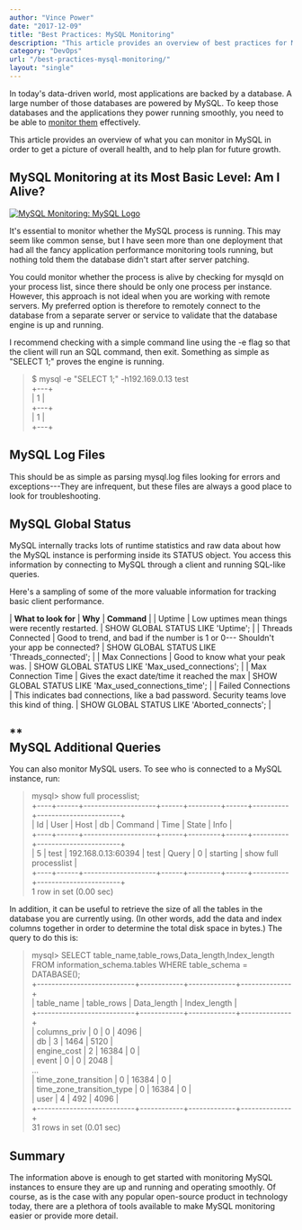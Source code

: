 ```yaml
---
author: "Vince Power"
date: "2017-12-09"
title: "Best Practices: MySQL Monitoring"
description: "This article provides an overview of best practices for MySQL monitoring to get a picture of overall health, and to help plan for future growth."
category: "DevOps"
url: "/best-practices-mysql-monitoring/"
layout: "single"
---
```



In today's data-driven world, most applications are backed by a database. A large number of those databases are powered by MySQL. To keep those databases and the applications they power running smoothly, you need to be able to [monitor them](https://www.metricly.com/product) effectively.

This article provides an overview of what you can monitor in MySQL in order to get a picture of overall health, and to help plan for future growth.

MySQL Monitoring at its Most Basic Level: Am I Alive?
-----------------------------------------------------

[![MySQL Monitoring: MySQL Logo](https://www.metricly.com/wp-content/uploads/2017/07/MySQLlogo.png)](https://www.metricly.com/wp-content/uploads/2017/07/MySQLlogo.png)

It's essential to monitor whether the MySQL process is running. This may seem like common sense, but I have seen more than one deployment that had all the fancy application performance monitoring tools running, but nothing told them the database didn't start after server patching.

You could monitor whether the process is alive by checking for mysqld on your process list, since there should be only one process per instance. However, this approach is not ideal when you are working with remote servers. My preferred option is therefore to remotely connect to the database from a separate server or service to validate that the database engine is up and running.

I recommend checking with a simple command line using the -e flag so that the client will run an SQL command, then exit. Something as simple as "SELECT 1;" proves the engine is running.

> $ mysql -e "SELECT 1;" -h192.169.0.13 test\
> +---+\
> | 1 |\
> +---+\
> | 1 |\
> +---+

MySQL Log Files
---------------

This should be as simple as parsing mysql.log files looking for errors and exceptions---They are infrequent, but these files are always a good place to look for troubleshooting.

MySQL Global Status
-------------------

MySQL internally tracks lots of runtime statistics and raw data about how the MySQL instance is performing inside its STATUS object. You access this information by connecting to MySQL through a client and running SQL-like queries.

Here's a sampling of some of the more valuable information for tracking basic client performance.

| **What to look for** | **Why** | **Command** |
| Uptime | Low uptimes mean things were recently restarted. | SHOW GLOBAL STATUS LIKE 'Uptime'; |
| Threads Connected | Good to trend, and bad if the number is 1 or 0--- Shouldn't your app be connected? | SHOW GLOBAL STATUS LIKE 'Threads_connected'; |
| Max Connections | Good to know what your peak was. | SHOW GLOBAL STATUS LIKE 'Max_used_connections'; |
| Max Connection Time | Gives the exact date/time it reached the max | SHOW GLOBAL STATUS LIKE 'Max_used_connections_time'; |
| Failed Connections | This indicates bad connections, like a bad password. Security teams love this kind of thing. | SHOW GLOBAL STATUS LIKE 'Aborted_connects'; |

**\
**MySQL Additional Queries**
------------------------------

You can also monitor MySQL users. To see who is connected to a MySQL instance, run:

> mysql> show full processlist;\
> +----+------+--------------------+------+---------+------+----------+-----------------------+\
> | Id | User | Host               | db   | Command | Time | State    | Info                  |\
> +----+------+--------------------+------+---------+------+----------+-----------------------+\
> |  5 | test | 192.168.0.13:60394 | test | Query   |    0 | starting | show full processlist |\
> +----+------+--------------------+------+---------+------+----------+-----------------------+\
> 1 row in set (0.00 sec)

In addition, it can be useful to retrieve the size of all the tables in the database you are currently using. (In other words, add the data and index columns together in order to determine the total disk space in bytes.) The query to do this is:

> mysql> SELECT table_name,table_rows,Data_length,Index_length FROM information_schema.tables WHERE table_schema = DATABASE();\
> +---------------------------+------------+-------------+--------------+\
> | table_name                | table_rows | Data_length | Index_length |\
> +---------------------------+------------+-------------+--------------+\
> | columns_priv              |          0 |           0 |         4096 |\
> | db                        |          3 |        1464 |         5120 |\
> | engine_cost               |          2 |       16384 |            0 |\
> | event                     |          0 |           0 |         2048 |\
> ...\
> | time_zone_transition      |          0 |       16384 |            0 |\
> | time_zone_transition_type |          0 |       16384 |            0 |\
> | user                      |          4 |         492 |         4096 |\
> +---------------------------+------------+-------------+--------------+\
> 31 rows in set (0.01 sec)

Summary
-------

The information above is enough to get started with monitoring MySQL instances to ensure they are up and running and operating smoothly. Of course, as is the case with any popular open-source product in technology today, there are a plethora of tools available to make MySQL monitoring easier or provide more detail.
